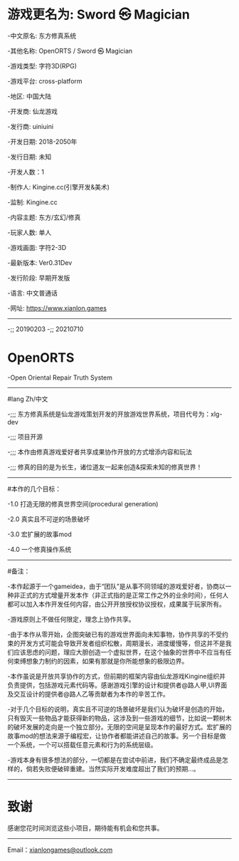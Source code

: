 
# 游戏更名为: Sword ㉿ Magician

-中文原名: 东方修真系统

-其他名称: OpenORTS / Sword ㉿ Magician

-游戏类型: 字符3D(RPG)

-游戏平台: cross-platform

-地区: 中国大陆

-开发商: 仙龙游戏

-发行商: uiniuini

-开发日期: 2018-2050年

-发行日期: 未知

-开发人数：1

-制作人: Kingine.cc(引擎开发&美术)

-监制: Kingine.cc

-内容主题: 东方/玄幻/修真

-玩家人数: 单人

-游戏画面: 字符2-3D

-最新版本: Ver0.31Dev

-发行阶段: 早期开发版

-语言: 中文普通话

-网址: https://www.xianlon.games

---
-;; 20190203
-;; 20210710

# OpenORTS
-Open Oriental Repair Truth System

---

#lang Zh/中文

-;;; 东方修真系统是仙龙游戏策划开发的开放游戏世界系统，项目代号为：xlg-dev

-;;; 项目开源

-;;; 本作由修真游戏爱好者共享成果协作开放的方式增添内容和玩法

-;;; 修真的目的是为长生，诸位道友一起来创造&探索未知的修真世界！


---
#本作的几个目标：

-1.0 打造无限的修真世界空间(procedural generation)

-2.0 真实且不可逆的场景破坏

-3.0 宏扩展的故事mod

-4.0 一个修真操作系统

--- 
#备注：

-本作起源于一个gameidea，由于“团队”是从事不同领域的游戏爱好者，协商以一种非正式的方式增量开发本作（非正式指的是正常工作之外的业余时间），任何人都可以加入本作开发任何内容，由公开开放授权协议授权，成果属于玩家所有。

-游戏原则上不做任何限定，理念上协作共享。

-由于本作从零开始，企图突破已有的游戏世界面向未知事物，协作共享的不受约束的开发方式可能会导致开发者组织松散，周期漫长，进度缓慢等，但这并不是我们应该思虑的问题，理应大胆创造一个虚拟世界，在这个抽象的世界中不应当有任何束缚想象力制约的因素，如果有那就是你所能想象的极限边界。

-本作虽说是开放共享协作的方式，但前期的框架内容由仙龙游戏Kingine组织并负责提供，包括游戏元素代码等。感谢游戏引擎的设计和提供者@路人甲,UI界面及交互设计的提供者@路人乙等贡献者为本作的辛苦工作。

-对于几个目标的说明，真实且不可逆的场景破坏是我们认为破坏是创造的开始，只有毁灭一些物品才能获得新的物品，这涉及到一些游戏的细节，比如说一颗树木的破坏发展的走向是一个独立部分。无限的空间是呈现本作的最好方式。宏扩展的故事mod的想法来源于编程宏，让协作者都能讲述自己的故事。另一个目标是做一个系统，一个可以搭载任意元素和行为的系统层级。

-游戏本身有很多想法的部分，一切都是在尝试中前进，我们不确定最终成品是怎样的，倘若失败便破碎重建。当然实际开发难度超出了我们的预期...。

---
# 致谢
感谢您花时间浏览这些小项目，期待能有机会和您共事。

---
Email：xianlongames@outlook.com
